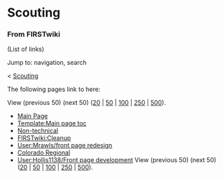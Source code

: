 # Scouting

### From FIRSTwiki

(List of links)

Jump to: navigation, search

&lt; [Scouting](/index.php?title=Scouting&redirect=no "Scouting" )  

The following pages link to here:

View (previous 50) (next 50)
([20](/index.php?title=Special:Whatlinkshere/Scouting&limit=20&from=0
"Special:Whatlinkshere/Scouting" ) |
[50](/index.php?title=Special:Whatlinkshere/Scouting&limit=50&from=0
"Special:Whatlinkshere/Scouting" ) |
[100](/index.php?title=Special:Whatlinkshere/Scouting&limit=100&from=0
"Special:Whatlinkshere/Scouting" ) |
[250](/index.php?title=Special:Whatlinkshere/Scouting&limit=250&from=0
"Special:Whatlinkshere/Scouting" ) |
[500](/index.php?title=Special:Whatlinkshere/Scouting&limit=500&from=0
"Special:Whatlinkshere/Scouting" )).

  * [Main Page](Main_Page "Main Page" )
  * [Template:Main page toc](Template:Main_page_toc "Template:Main page toc" )
  * [Non-technical](Non-technical "Non-technical" )
  * [FIRSTwiki:Cleanup](FIRSTwiki:Cleanup "FIRSTwiki:Cleanup" )
  * [User:Mrawls/front page redesign](User:Mrawls/front_page_redesign "User:Mrawls/front page redesign" )
  * [Colorado Regional](Colorado_Regional "Colorado Regional" )
  * [User:Hollis1138/Front page development](User:Hollis1138/Front_page_development "User:Hollis1138/Front page development" )
View (previous 50) (next 50)
([20](/index.php?title=Special:Whatlinkshere/Scouting&limit=20&from=0
"Special:Whatlinkshere/Scouting" ) |
[50](/index.php?title=Special:Whatlinkshere/Scouting&limit=50&from=0
"Special:Whatlinkshere/Scouting" ) |
[100](/index.php?title=Special:Whatlinkshere/Scouting&limit=100&from=0
"Special:Whatlinkshere/Scouting" ) |
[250](/index.php?title=Special:Whatlinkshere/Scouting&limit=250&from=0
"Special:Whatlinkshere/Scouting" ) |
[500](/index.php?title=Special:Whatlinkshere/Scouting&limit=500&from=0
"Special:Whatlinkshere/Scouting" )).


